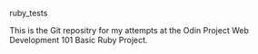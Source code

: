 
ruby_tests

This is the Git repositry for my attempts at the Odin Project Web Development 101 Basic Ruby Project.

